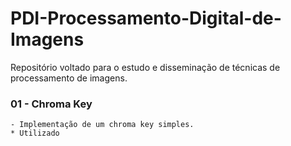 # PDI-Processamento-Digital-de-Imagens
Repositório voltado para o estudo e disseminação de técnicas de processamento de imagens.


### 01 - Chroma Key
    - Implementação de um chroma key simples.
    * Utilizado
